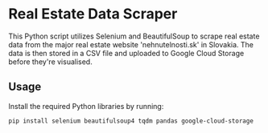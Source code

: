 # Real Estate Data Scraper

This Python script utilizes Selenium and BeautifulSoup to scrape real estate data from the major real estate website 'nehnutelnosti.sk' in Slovakia. The data is then stored in a CSV file and uploaded to Google Cloud Storage before they're visualised.

## Usage

Install the required Python libraries by running:

```bash
pip install selenium beautifulsoup4 tqdm pandas google-cloud-storage
